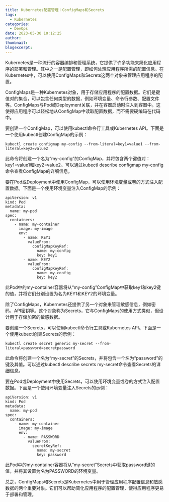 ```yaml
---
title: Kubernetes配置管理：ConfigMaps和Secrets
tags:
  - Kubernetes
categories:
  - DevOps
date: 2023-05-30 10:12:25
author:
thumbnail:
blogexcerpt:
---
```

Kubernetes是一种流行的容器编排和管理系统，它提供了许多功能来简化应用程序的部署和管理。其中之一是配置管理，即如何处理应用程序所需的配置信息。在Kubernetes中，可以使用ConfigMaps和Secrets这两个对象来管理应用程序的配置。

ConfigMaps是一种Kubernetes对象，用于存储应用程序的配置数据。它们是键值对的集合，可以包含任何类型的数据，例如环境变量、命令行参数、配置文件等。ConfigMaps与Pod或Deployment关联，并在容器启动时注入到容器中。这使得应用程序可以轻松地从ConfigMap中读取配置数据，而不需要硬编码在代码中。

要创建一个ConfigMap，可以使用kubectl命令行工具或Kubernetes API。下面是一个使用kubectl创建ConfigMap的示例：

```
kubectl create configmap my-config --from-literal=key1=value1 --from-literal=key2=value2
```

此命令将创建一个名为“my-config”的ConfigMap，并将包含两个键值对：key1=value1和key2=value2。可以通过kubectl describe configmap my-config命令查看ConfigMap的详细信息。

要在Pod或Deployment中使用ConfigMap，可以使用环境变量或卷的方式注入配置数据。下面是一个使用环境变量注入ConfigMap的示例：

```
apiVersion: v1
kind: Pod
metadata:
  name: my-pod
spec:
  containers:
    - name: my-container
      image: my-image
      env:
        - name: KEY1
          valueFrom:
            configMapKeyRef:
              name: my-config
              key: key1
        - name: KEY2
          valueFrom:
            configMapKeyRef:
              name: my-config
              key: key2
```

此Pod中的my-container容器将从“my-config”ConfigMap中获取key1和key2键的值，并将它们分别设置为名为KEY1和KEY2的环境变量。

除了ConfigMaps，Kubernetes还提供了另一个对象来管理敏感信息，例如密码、API密钥等。这个对象称为Secrets，它与ConfigMaps的使用方式类似，但设计用于存储加密的敏感数据。

要创建一个Secrets，可以使用kubectl命令行工具或Kubernetes API。下面是一个使用kubectl创建Secrets的示例：

```
kubectl create secret generic my-secret --from-literal=password=secretpassword
```

此命令将创建一个名为“my-secret”的Secrets，并将包含一个名为“password”的键及其值。可以通过kubectl describe secrets my-secret命令查看Secrets的详细信息。

要在Pod或Deployment中使用Secrets，可以使用环境变量或卷的方式注入配置数据。下面是一个使用环境变量注入Secrets的示例：

```
apiVersion: v1
kind: Pod
metadata:
  name: my-pod
spec:
  containers:
    - name: my-container
      image: my-image
      env:
        - name: PASSWORD
          valueFrom:
            secretKeyRef:
              name: my-secret
              key: password
```

此Pod中的my-container容器将从“my-secret”Secrets中获取password键的值，并将其设置为名为PASSWORD的环境变量。

总之，ConfigMaps和Secrets是Kubernetes中用于管理应用程序配置信息和敏感数据的两个重要对象。它们可以帮助简化应用程序的配置管理，使得应用程序更易于部署和管理。
